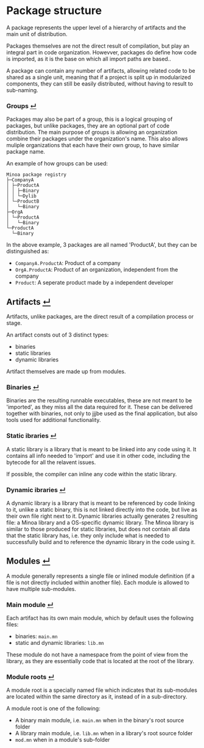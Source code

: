 # Package structure

A package represents the upper level of a hierarchy of artifacts and the main unit of distribution.

Packages themselves are not the direct result of compilation, but play an integral part in code organization.
Howevver, packages do define how code is imported, as it is the base on which all import paths are based..

A package can contain any number of artifacts, allowing related code to be shared as a single unit,
meaning that if a project is split up in modularized components, they can still be easily distributed, without having to result to sub-naming.

### Groups [↵](#package-structure)

Packages may also be part of a group, this is a logical grouping of packages, but unlike packages, they are an optional part of code distribution.
The main purpose of groups is allowing an organization combine their packages under the organization's name.
This also allows muliple organizations that each have their own group, to have similar package name.

An example of how groups can be used:
```
Minoa package registry
├─CompanyA
│ ├─ProductA
│ │ ├─Binary
│ │ └─Dylib
│ └─ProductB
│   └─Binary
├─OrgA
│ └─ProductA
│   └─Binary
└─ProductA
  └─Binary
```

In the above example, 3 packages are all named 'ProductA', but they can be distinguished as:
- `CompanyA.ProductA`: Product of a company
- `OrgA.ProductA`: Product of an organization, independent from the company
- `Product`: A seperate product made by a independent developer

## Artifacts [↵](#package-structure)

Artifacts, unlike packages, are the direct result of a compilation process or stage.

An artifact consts out of 3 distinct types:
- binaries
- static libraries
- dynamic libraries

Artifact themselves are made up from modules.

### Binaries [↵](#artifacts-)

Binaries are the resulting runnable executables, these are not meant to be 'imported', as they miss all the data required for it.
These can be delivered together with binaries, not only to jjjbe used as the final application, but also tools used for additional functionality.

### Static ibraries [↵](#artifacts-)

A static library is a library that is meant to be linked into any code using it.
It contains all info needed to 'import' and use it in other code, including the bytecode for all the relavent issues.

If possible, the compiler can inline any code within the static library.

### Dynamic ibraries [↵](#artifacts-)

A dynamic library is a library that is meant to be referenced by code linking to it, unlike a static binary, this is not linked directly into the code, but live as their own file right next to it.
Dynamic libraries actually generates 2 resulting file: a Minoa library and a OS-specific dynamic library.
The Minoa library is similar to those produced for static libraries, but does not contain all data that the static library has, i.e. they only include what is needed to successfully build and to reference the dynamic library in the code using it.

## Modules [↵](#package-structure)

A module generally represents a single file or inlined module definition (if a file is not directly included within another file).
Each module is allowed to have multiple sub-modules.

### Main module [↵](#43-modules-)

Each artifact has its own main module, which by default uses the following files:
- binaries: `main.mn`
- static and dynamic libraries: `lib.mn`

These module do not have a namespace from the point of view from the library, as they are essentially code that is located at the root of the library.

### Module roots [↵](#modules-)

A module root is a specially named file which indicates that its sub-modules are located within the same directory as it, instead of in a sub-directory.

A module root is one of the following:
- A binary main module, i.e. `main.mn` when in the binary's root source folder
- A library main module, i.e. `lib.mn` when in a library's root source folder
- `mod.mn` when in a module's sub-folder
